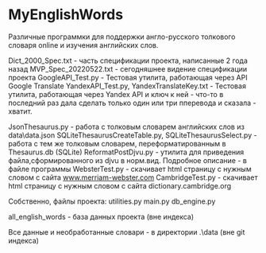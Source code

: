 # MyEnglishWords
Различные программки для поддержки англо-русского толкового словаря online 
и изучения английских слов.

Dict_2000_Spec.txt  - часть спецификации проекта, написанные 2 года назад 
MVP_Spec_20220522.txt - сегодняшнее видение спецификации проекта
GoogleAPI_Test.py - Тестовая утилита, работающая через API Google Translate
YandexAPI_Test.py, YandexTranslateKey.txt - Тестовая утилита, работающая через Yandex API и ключ к ней - 
											что-то в последний раз дала сделать только один или три пперевода и сказала - хватит.

JsonThesaurus.py - работа с толковым словарем английских слов из data\data.json
SQLiteThesaurusCreateTable.py, SQLiteThesaurusSelect.py - работа с тем же толковым словарем, переформатированным в Thesaurus.db (SQLite)
ReformatPostDjvu.py - утилита для приведения файла,сформированного из djvu в норм.вид. Подробное описание - в файле программы
WebsterTest.py - скачивает html страницу с нужным словом с сайта www.merriam-webster.com
CambridgeTest.py - скачивает html страницу с нужным словом с сайта dictionary.cambridge.org

Собственно, файлы проекта:
utilities.py
main.py
db_engine.py

all_english_words - база данных проекта (вне индекса)

Все данные и необработанные словари - в директории .\data
(вне git индекса)

